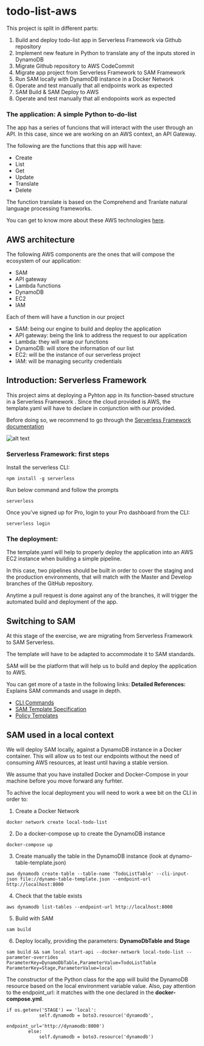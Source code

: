 # todo-list-aws

This project is split in different parts:
1. Build and deploy todo-list app in Serverless Framework via Github repository
2. Implement new feature in Python to translate any of the inputs stored in DynamoDB
3. Migrate Github repository to AWS CodeCommit
4. Migrate app project from Serverless Framework to SAM Framework 
5. Run SAM locally with DynamoDB instance in a Docker Network
6. Operate and test manually that all endpoints work as expected
7. SAM Build & SAM Deploy to AWS
8. Operate and test manually that all endopoints work as expected

### The application: A simple Python to-do-list

The app has a series of funcions that will interact with the user through an API. In this case, since we are working on an AWS context, an API Gateway.

The following are the functions that this app will have:
- Create
- List
- Get
- Update
- Translate 
- Delete

The function translate is based on the Comprehend and Tranlate natural language processing frameworks.

You can get to know more about these AWS technologies [here](https://docs.aws.amazon.com/translate/latest/dg/what-is.html).

## AWS architecture

The following AWS components are the ones that will compose the ecosystem of our application:
- SAM 
- API gateway
- Lambda functions
- DynamoDB
- EC2
- IAM 

Each of them will have a function in our project
* SAM: being our engine to build and deploy the application
* API gateway: being the link to address the request to our application
* Lambda: they will wrap our functions
* DynamoDB: will store the information of our list
* EC2: will be the instance of our serverless project
* IAM: will be managing security credentials


## Introduction: Serverless Framework

This project aims at deploying a Pyhton app in its function-based structure in a Serverless Framework . Since the cloud provided is AWS, the template.yaml will have to declare in conjunction with our provided.

Before doing so, we recommend to go through the [Serverless Framework documentation](https://www.serverless.com/framework/docs/providers/aws/)


![alt text](https://www.google.com/url?sa=i&url=https%3A%2F%2Fdev.to%2Fmquanit%2Fcreate-deploy-your-first-ever-aws-lambda-function-by-serverless-framework-2hga&psig=AOvVaw31GpyZ60Jr5knbri59Sfqq&ust=1613163442801000&source=images&cd=vfe&ved=0CAIQjRxqFwoTCKDxp6ve4u4CFQAAAAAdAAAAABAD)

### Serverless Framework: first steps

Install the serverless CLI:
```
npm install -g serverless
```

Run below command and follow the prompts
```
serverless
```

Once you’ve signed up for Pro, login to your Pro dashboard from the CLI:
```
serverless login
```

### The deployment:

The template.yaml will help to properly deploy the application into an AWS EC2 instance when building a simple pipeline.

In this case, two pipelines should be built in order to cover the staging and the production environments, that will match with the Master and Develop branches of the GitHub repository.

Anytime a pull request is done against any of the branches, it will trigger the automated build and deployment of the app.

## Switching to SAM

At this stage of the exercise, we are migrating from Serverless Framework to SAM Serverless.

The template will have to be adapted to accommodate it to SAM standards.

SAM will be the platform that will help us to build and deploy the application to AWS.

You can get more of a taste in the following links:
**Detailed References:** Explains SAM commands and usage in depth.
* [CLI Commands](https://docs.aws.amazon.com/serverless-application-model/latest/developerguide/serverless-sam-cli-command-reference.html)
* [SAM Template Specification](https://docs.aws.amazon.com/serverless-application-model/latest/developerguide/sam-specification.html)
* [Policy Templates](https://docs.aws.amazon.com/serverless-application-model/latest/developerguide/serverless-policy-templates.html)

## SAM used in a local context

We will deploy SAM locally, against a DynamoDB instance in a Docker container. This will allow us to test our endpoints without the need of consuming AWS resources, at least until having a stable version.

We assume that you have installed Docker and Docker-Compose in your machine before you move forward any furhter.

To achive the local deployment you will need to work a wee bit on the CLI in order to:
1. Create a Docker Network
```
docker network create local-todo-list
```
2. Do a docker-compose up to create the DynamoDB instance
```
docker-compose up
```
3. Create manually the table in the DynamoDB instance (look at dynamo-table-template.json)
```
aws dynamodb create-table --table-name 'TodoListTable' --cli-input-json file://dynamo-table-template.json --endpoint-url http://localhost:8000
```
4. Check that the table exists
```
aws dynamodb list-tables --endpoint-url http://localhost:8000
```
5. Build with SAM
```
sam build
```
6. Deploy locally, providing the parameters: **DynamoDbTable and Stage**
```
sam build && sam local start-api --docker-network local-todo-list --parameter-overrides ParameterKey=DynamoDbTable,ParameterValue=TodoListTable ParameterKey=Stage,ParameterValue=local
```

The constructor of the Python class for the app will build the DynamoDB resource based on the local environment variable value. Also, pay attention to the endpoint_url: it matches with the one declared in the **docker-compose.yml**.
```
if os.getenv('STAGE') == 'local':
            self.dynamodb = boto3.resource('dynamodb',
                                           endpoint_url='http://dynamodb:8000')
        else:
            self.dynamodb = boto3.resource('dynamodb')
```


